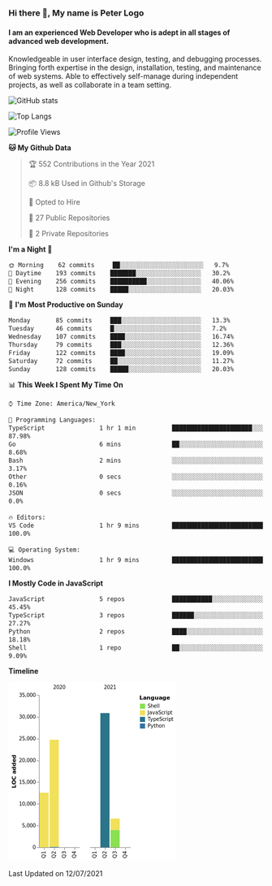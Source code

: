 ### Hi there 👋, My name is Peter Logo

#### I am an experienced Web Developer who is adept in all stages of advanced web development. 
Knowledgeable in user interface design, testing, and debugging processes.  
Bringing forth expertise in the design, installation, testing, and maintenance of web systems. 
Able to effectively self-manage during independent projects, as well as collaborate in a team setting.

![GitHub stats](https://github-readme-stats.vercel.app/api?username=peterlogo&show_icons=true&count_private=true&theme=dark)

![Top Langs](https://github-readme-stats.vercel.app/api/top-langs/?username=peterlogo&theme=dark&layout=compact&langs_count=8)

<!--START_SECTION:waka-->
![Profile Views](http://img.shields.io/badge/Profile%20Views-3-blue)

**🐱 My Github Data** 

> 🏆 552 Contributions in the Year 2021
 > 
> 📦 8.8 kB Used in Github's Storage 
 > 
> 💼 Opted to Hire
 > 
> 📜 27 Public Repositories 
 > 
> 🔑 2 Private Repositories  
 > 
**I'm a Night 🦉** 

```text
🌞 Morning    62 commits     ██░░░░░░░░░░░░░░░░░░░░░░░   9.7% 
🌆 Daytime    193 commits    ███████░░░░░░░░░░░░░░░░░░   30.2% 
🌃 Evening    256 commits    ██████████░░░░░░░░░░░░░░░   40.06% 
🌙 Night      128 commits    █████░░░░░░░░░░░░░░░░░░░░   20.03%

```
📅 **I'm Most Productive on Sunday** 

```text
Monday       85 commits     ███░░░░░░░░░░░░░░░░░░░░░░   13.3% 
Tuesday      46 commits     █░░░░░░░░░░░░░░░░░░░░░░░░   7.2% 
Wednesday    107 commits    ████░░░░░░░░░░░░░░░░░░░░░   16.74% 
Thursday     79 commits     ███░░░░░░░░░░░░░░░░░░░░░░   12.36% 
Friday       122 commits    ████░░░░░░░░░░░░░░░░░░░░░   19.09% 
Saturday     72 commits     ██░░░░░░░░░░░░░░░░░░░░░░░   11.27% 
Sunday       128 commits    █████░░░░░░░░░░░░░░░░░░░░   20.03%

```


📊 **This Week I Spent My Time On** 

```text
⌚︎ Time Zone: America/New_York

💬 Programming Languages: 
TypeScript               1 hr 1 min          ██████████████████████░░░   87.98% 
Go                       6 mins              ██░░░░░░░░░░░░░░░░░░░░░░░   8.68% 
Bash                     2 mins              ░░░░░░░░░░░░░░░░░░░░░░░░░   3.17% 
Other                    0 secs              ░░░░░░░░░░░░░░░░░░░░░░░░░   0.16% 
JSON                     0 secs              ░░░░░░░░░░░░░░░░░░░░░░░░░   0.0%

🔥 Editors: 
VS Code                  1 hr 9 mins         █████████████████████████   100.0%

💻 Operating System: 
Windows                  1 hr 9 mins         █████████████████████████   100.0%

```

**I Mostly Code in JavaScript** 

```text
JavaScript               5 repos             ███████████░░░░░░░░░░░░░░   45.45% 
TypeScript               3 repos             ██████░░░░░░░░░░░░░░░░░░░   27.27% 
Python                   2 repos             ████░░░░░░░░░░░░░░░░░░░░░   18.18% 
Shell                    1 repo              ██░░░░░░░░░░░░░░░░░░░░░░░   9.09%

```


**Timeline**

![Chart not found](https://raw.githubusercontent.com/peterlogo/peterlogo/main/charts/bar_graph.png) 


 Last Updated on 12/07/2021
<!--END_SECTION:waka-->


